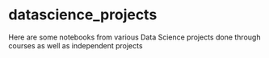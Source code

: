 # datascience_projects
Here are some notebooks from various Data Science projects done through courses as well as independent projects
